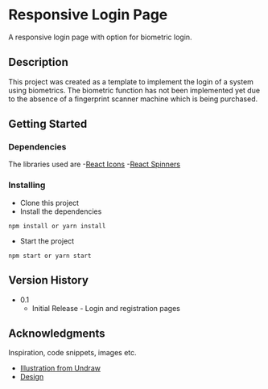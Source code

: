 # Responsive Login Page

A responsive login page with option for biometric login.

## Description

This project was created as a template to implement the login of a system using biometrics. The biometric function has not been implemented yet due to the absence of a fingerprint scanner machine which is being purchased.

## Getting Started

### Dependencies

The libraries used are -[React Icons](https://react-icons.github.io/react-icons) -[React Spinners](https://www.npmjs.com/package/react-spinners)

### Installing

- Clone this project
- Install the dependencies

```
npm install or yarn install
```

- Start the project

```
npm start or yarn start
```

## Version History

- 0.1
  - Initial Release - Login and registration pages

## Acknowledgments

Inspiration, code snippets, images etc.

- [Illustration from Undraw](https://undraw.co/)
- [Design](https://sketchrepo.com/free-sketch/login-with-fingerprint-screen-freebie/)
